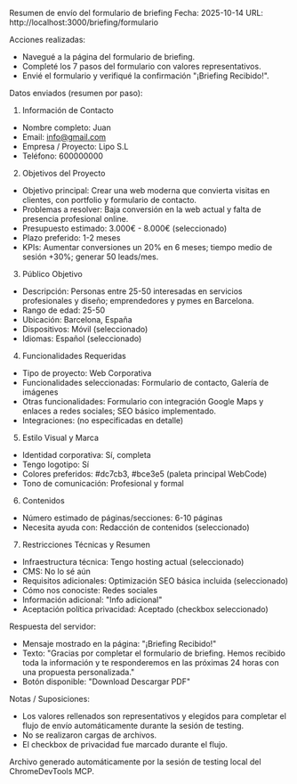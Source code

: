 Resumen de envío del formulario de briefing
Fecha: 2025-10-14
URL: http://localhost:3000/briefing/formulario

Acciones realizadas:

- Navegué a la página del formulario de briefing.
- Completé los 7 pasos del formulario con valores representativos.
- Envié el formulario y verifiqué la confirmación "¡Briefing Recibido!".

Datos enviados (resumen por paso):

1. Información de Contacto

- Nombre completo: Juan
- Email: info@gmail.com
- Empresa / Proyecto: Lipo S.L
- Teléfono: 600000000

2. Objetivos del Proyecto

- Objetivo principal: Crear una web moderna que convierta visitas en clientes, con portfolio y formulario de contacto.
- Problemas a resolver: Baja conversión en la web actual y falta de presencia profesional online.
- Presupuesto estimado: 3.000€ - 8.000€ (seleccionado)
- Plazo preferido: 1-2 meses
- KPIs: Aumentar conversiones un 20% en 6 meses; tiempo medio de sesión +30%; generar 50 leads/mes.

3. Público Objetivo

- Descripción: Personas entre 25-50 interesadas en servicios profesionales y diseño; emprendedores y pymes en Barcelona.
- Rango de edad: 25-50
- Ubicación: Barcelona, España
- Dispositivos: Móvil (seleccionado)
- Idiomas: Español (seleccionado)

4. Funcionalidades Requeridas

- Tipo de proyecto: Web Corporativa
- Funcionalidades seleccionadas: Formulario de contacto, Galería de imágenes
- Otras funcionalidades: Formulario con integración Google Maps y enlaces a redes sociales; SEO básico implementado.
- Integraciones: (no especificadas en detalle)

5. Estilo Visual y Marca

- Identidad corporativa: Sí, completa
- Tengo logotipo: Sí
- Colores preferidos: #dc7cb3, #bce3e5 (paleta principal WebCode)
- Tono de comunicación: Profesional y formal

6. Contenidos

- Número estimado de páginas/secciones: 6-10 páginas
- Necesita ayuda con: Redacción de contenidos (seleccionado)

7. Restricciones Técnicas y Resumen

- Infraestructura técnica: Tengo hosting actual (seleccionado)
- CMS: No lo sé aún
- Requisitos adicionales: Optimización SEO básica incluida (seleccionado)
- Cómo nos conociste: Redes sociales
- Información adicional: "Info adicional"
- Aceptación política privacidad: Aceptado (checkbox seleccionado)

Respuesta del servidor:

- Mensaje mostrado en la página: "¡Briefing Recibido!"
- Texto: "Gracias por completar el formulario de briefing. Hemos recibido toda la información y te responderemos en las próximas 24 horas con una propuesta personalizada."
- Botón disponible: "Download Descargar PDF"

Notas / Suposiciones:

- Los valores rellenados son representativos y elegidos para completar el flujo de envío automáticamente durante la sesión de testing.
- No se realizaron cargas de archivos.
- El checkbox de privacidad fue marcado durante el flujo.

Archivo generado automáticamente por la sesión de testing local del ChromeDevTools MCP.
